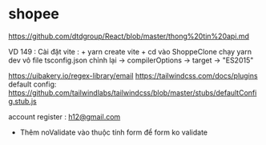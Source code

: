 # shopee

https://github.com/dtdgroup/React/blob/master/thong%20tin%20api.md

VD 149 : Cài đặt vite : + yarn create vite + cd vào ShoppeClone chạy yarn dev
vô file tsconfig.json chỉnh lại -> compilerOptions -> target -> "ES2015"

https://uibakery.io/regex-library/email
https://tailwindcss.com/docs/plugins
default config: https://github.com/tailwindlabs/tailwindcss/blob/master/stubs/defaultConfig.stub.js

account register : h12@gmail.com

- Thêm noValidate vào thuộc tính form để form ko validate
